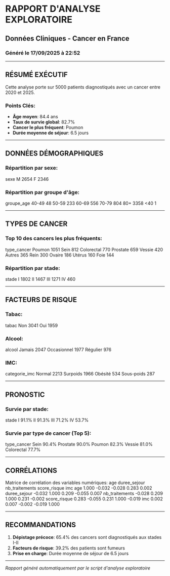 
# RAPPORT D'ANALYSE EXPLORATOIRE
## Données Cliniques - Cancer en France
### Généré le 17/09/2025 à 22:52

---

## RÉSUMÉ EXÉCUTIF

Cette analyse porte sur 5000 patients diagnostiqués avec un cancer entre 2020 et 2025.

### Points Clés:
- **Âge moyen**: 84.4 ans
- **Taux de survie global**: 82.7%
- **Cancer le plus fréquent**: Poumon
- **Durée moyenne de séjour**: 6.5 jours

---

## DONNÉES DÉMOGRAPHIQUES

### Répartition par sexe:
sexe
M    2654
F    2346

### Répartition par groupe d'âge:
groupe_age
40-49      48
50-59     233
60-69     556
70-79     804
80+      3358
<40         1

---

## TYPES DE CANCER

### Top 10 des cancers les plus fréquents:
type_cancer
Poumon        1051
Sein           812
Colorectal     770
Prostate       659
Vessie         420
Autres         365
Rein           300
Ovaire         186
Utérus         160
Foie           144

### Répartition par stade:
stade
I      1802
II     1467
III    1271
IV      460

---

## FACTEURS DE RISQUE

### Tabac:
tabac
Non    3041
Oui    1959

### Alcool:
alcool
Jamais         2047
Occasionnel    1977
Régulier        976

### IMC:
categorie_imc
Normal        2213
Surpoids      1966
Obésité        534
Sous-poids     287

---

## PRONOSTIC

### Survie par stade:
stade
I      91.1%
II     91.3%
III    71.2%
IV     53.7%

### Survie par type de cancer (Top 5):
type_cancer
Sein          90.4%
Prostate      90.0%
Poumon        82.3%
Vessie        81.0%
Colorectal    77.7%

---

## CORRÉLATIONS

Matrice de corrélation des variables numériques:
                  age  duree_sejour  nb_traitements  score_risque    imc
age             1.000        -0.032          -0.028         0.283  0.002
duree_sejour   -0.032         1.000           0.209        -0.055  0.007
nb_traitements -0.028         0.209           1.000         0.231 -0.002
score_risque    0.283        -0.055           0.231         1.000 -0.019
imc             0.002         0.007          -0.002        -0.019  1.000

---

## RECOMMANDATIONS

1. **Dépistage précoce**: 65.4% des cancers sont diagnostiqués aux stades I-II
2. **Facteurs de risque**: 39.2% des patients sont fumeurs
3. **Prise en charge**: Durée moyenne de séjour de 6.5 jours

---

*Rapport généré automatiquement par le script d'analyse exploratoire*
